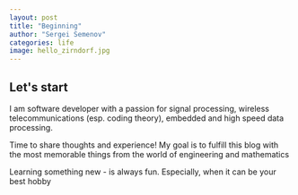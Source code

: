 ```yaml
---
layout: post
title: "Beginning"
author: "Sergei Semenov"
categories: life
image: hello_zirndorf.jpg
---
```


## Let's start
I am software developer with a passion for signal processing, wireless telecommunications (esp. coding theory), embedded and high speed data processing.

Time to share thoughts and experience! My goal is to fulfill this blog with the most memorable things from the world of engineering and mathematics 

Learning something new - is always fun. Especially, when it can be your best hobby

